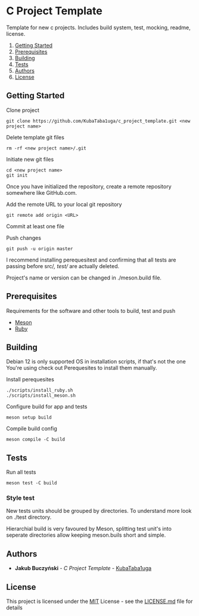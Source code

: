 # C Project Template

Template for new c projects. Includes build system, test, mocking, readme, license. 

1. [Getting Started](#Getting-Started)
2. [Prerequisites](#Prerequisites)
3. [Building](#Building)
4. [Tests](#Tests)
5. [Authors](#Authors)
6. [License](#License)



## Getting Started

Clone project
```
git clone https://github.com/KubaTaba1uga/c_project_template.git <new project name>
```

Delete template git files
```
rm -rf <new project name>/.git
```

Initiate new git files
```
cd <new project name>
git init
```

Once you have initialized the repository, create a remote repository somewhere like GitHub.com.

Add the remote URL to your local git repository
```
git remote add origin <URL>
```

Commit at least one file

Push changes
```
git push -u origin master
```

I recommend installing perequesitest and confirming that all tests are passing before src/*, test/* are actually deleted.

Project's name or version can be changed in ./meson.build file.

## Prerequisites

Requirements for the software and other tools to build, test and push 
- [Meson](https://mesonbuild.com/)
- [Ruby](https://www.ruby-lang.org/en/)

## Building

Debian 12 is only supported OS in installation scripts, if that's not the one You're using check out Perequesites to install them manually.   

Install perequesites
```
./scripts/install_ruby.sh
./scripts/install_meson.sh
```

Configure build for app and tests
```
meson setup build
```

Compile build config
```
meson compile -C build
```

## Tests

Run all tests
```
meson test -C build
```

### Style test

New tests units should be grouped by directories.
To understand more look on ./test directory.

Hierarchial build is very favoured by Meson, splitting test unit's into seperate directories allow keeping meson.buils short and simple.

## Authors

  - **Jakub Buczyński** - *C Project Template* -
    [KubaTaba1uga](https://github.com/KubaTaba1uga)

## License

This project is licensed under the [MIT](LICENSE.md)
License - see the [LICENSE.md](LICENSE.md) file for
details
